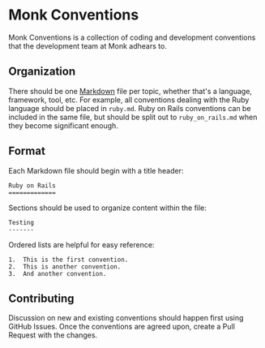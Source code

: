 Monk Conventions
================

Monk Conventions is a collection of coding and development conventions that the
development team at Monk adhears to.

Organization
------------

There should be one [Markdown](https://help.github.com/articles/github-flavored-markdown)
file per topic, whether that's a language, framework, tool, etc. For example,
all conventions dealing with the Ruby language should be placed in `ruby.md`.
Ruby on Rails conventions can be included in the same file, but should be split
out to `ruby_on_rails.md` when they become significant enough.

Format
------

Each Markdown file should begin with a title header:

```
Ruby on Rails
=============
```

Sections should be used to organize content within the file:

```
Testing
-------
```

Ordered lists are helpful for easy reference:

```
1.  This is the first convention.
2.  This is another convention.
3.  And another convention.
```

Contributing
------------

Discussion on new and existing conventions should happen first using GitHub
Issues. Once the conventions are agreed upon, create a Pull Request with the
changes.
